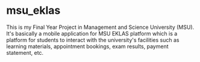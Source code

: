 # msu_eklas
This is my Final Year Project in Management and Science University (MSU). It's basically a mobile application for MSU EKLAS platform which is a platform for students to interact with the university's facilities such as learning materials, appointment bookings, exam results, payment statement, etc. 
